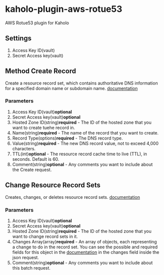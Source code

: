 # kaholo-plugin-aws-rotue53
AWS Rotue53 plugin for Kaholo

## Settings
1. Access Key ID(vault)
2. Secret Access key(vault)

## Method Create Record
Create a resource record set, which contains authoritative DNS information for a specified domain name or subdomain name. [documentation](https://docs.aws.amazon.com/AWSJavaScriptSDK/latest/AWS/Route53.html#changeResourceRecordSets-property)

### Parameters
1. Access Key ID(vault)**optional**
2. Secret Access key(vault)**optional**
3. Hosted Zone ID(string)**required** - The ID of the hosted zone that you want to create tuehe record in.
4. Name(string)**required** - The name of the record that you want to create.
5. Record Type(options)**required** - The DNS record type.
6. Value(string)**required** - The new DNS record value, not to exceed 4,000 characters.
7. TTL(int)**optional** - The resource record cache time to live (TTL), in seconds. Default is 60.
8. Comment(string)**optional** - Any comments you want to include about the Create request.

## Change Resource Record Sets
Creates, changes, or deletes resource record sets. [documentation](https://docs.aws.amazon.com/AWSJavaScriptSDK/latest/AWS/Route53.html#changeResourceRecordSets-property)

### Parameters
1. Access Key ID(vault)**optional**
2. Secret Access key(vault)**optional**
3. Hosted Zone ID(string)**required** - The ID of the hosted zone that you want to change record sets in it.
4. Changes Array(array)**required** - An array of objects, each representing a change to do in the record set. You can see the possible and required fields for this object in the [documentation](https://docs.aws.amazon.com/AWSJavaScriptSDK/latest/AWS/Route53.html#changeResourceRecordSets-property) in the changes field inside the json request.
5. Comment(string)**optional** - Any comments you want to include about this batch request.